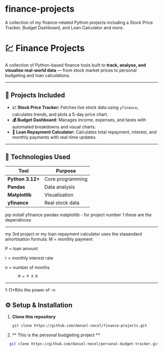 # finance-projects
A collection of my finance-related Python projects including a Stock Price Tracker, Budget Dashboard, and Loan Calculator and more.

# 💹 Finance Projects

A collection of Python-based finance tools built to **track, analyse, and visualise real-world data** — from stock market prices to personal budgeting and loan calculations.

---

## 🚀 Projects Included

- **📈 Stock Price Tracker:** Fetches live stock data using `yfinance`, calculates trends, and plots a 5-day price chart.
- **💰 Budget Dashboard:** Manages income, expenses, and taxes with automated breakdowns and visual charts.
- **🏦 Loan Repayment Calculator:** Calculates total repayment, interest, and monthly payments with real-time updates.

---

## 🧠 Technologies Used

| Tool | Purpose |
|------|----------|
| **Python 3.12+** | Core programming |
| **Pandas** | Data analysis |
| **Matplotlib** | Visualisation |
| **yfinance** | Real stock data |

pip install yfinance pandas matplotlib - for project number 1 these are the dependinces

---
my 3rd project or my loan repayment calculator uses the staaandard amortisation formula:
M = monthly payment

P = loan amount

r = monthly interest rate

n = number of months

          M = P X R
   ------------------------
   1-(1+R)to the power of -n


## ⚙️ Setup & Installation

1. **Clone this repository**
   ```bash
   git clone https://github.com/daniel-necel/finance-projects.git

2. ** This is the personal budgjeting project **
  ```bash
    git clone https://github.com/daniel-necel/personal-budget-tracker.git
